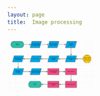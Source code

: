 ```yaml
---
layout: page
title:  Image processing
---
```


<img src="Process flow.png" class="img-responsive" alt="" style="width:200px;">
